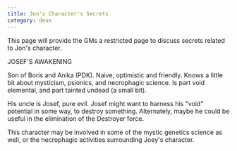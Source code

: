 ```yaml
---
title: Jon's Character's Secrets
category: deus
---
```

This page will provide the GMs a restricted page to discuss secrets related to Jon's character.

JOSEF'S AWAKENING

Son of Boris and Anika (PDK). Naive, optimistic and friendly. Knows a little bit about mysticism, psionics, and necrophagic science. Is part void elemental, and part tainted undead (a small bit).

His uncle is Josef, pure evil. Josef might want to harness his &quot;void&quot; potential in some way, to destroy something. Alternately, maybe he could be useful in the elimination of the Destroyer force.

This character may be involved in some of the mystic genetics science as well, or the necrophagic activities surrounding Joey's character.

